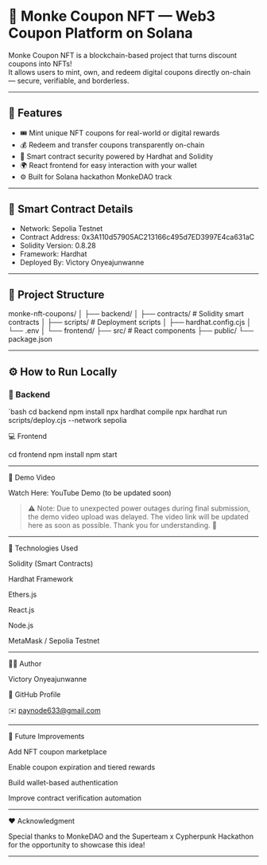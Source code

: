 # 🐒 Monke Coupon NFT — Web3 Coupon Platform on Solana

Monke Coupon NFT is a blockchain-based project that turns discount coupons into NFTs!  
It allows users to mint, own, and redeem digital coupons directly on-chain — secure, verifiable, and borderless.

---

## 🚀 Features
- 🎟️ Mint unique NFT coupons for real-world or digital rewards  
- 💰 Redeem and transfer coupons transparently on-chain  
- 🔐 Smart contract security powered by Hardhat and Solidity  
- 🌍 React frontend for easy interaction with your wallet  
- ⚙️ Built for Solana hackathon MonkeDAO track

---

## 🧱 Smart Contract Details
- Network: Sepolia Testnet  
- Contract Address: 0x3A110d57905AC213166c495d7ED3997E4ca631aC  
- Solidity Version: 0.8.28  
- Framework: Hardhat  
- Deployed By: Victory Onyeajunwanne  

---

## 🧩 Project Structure

monke-nft-coupons/ │ ├── backend/ │   ├── contracts/        # Solidity smart contracts │   ├── scripts/          # Deployment scripts │   ├── hardhat.config.cjs │   └── .env │ └── frontend/ ├── src/              # React components ├── public/ └── package.json

---

## ⚙️ How to Run Locally

### 🧠 Backend
`bash
cd backend
npm install
npx hardhat compile
npx hardhat run scripts/deploy.cjs --network sepolia

💻 Frontend

cd frontend
npm install
npm start


---

🎥 Demo Video

Watch Here: YouTube Demo (to be updated soon)

> ⚠️ Note: Due to unexpected power outages during final submission,
the demo video upload was delayed.
The video link will be updated here as soon as possible.
Thank you for understanding. 🙏




---

🧠 Technologies Used

Solidity (Smart Contracts)

Hardhat Framework

Ethers.js

React.js

Node.js

MetaMask / Sepolia Testnet



---

👨‍💻 Author

Victory Onyeajunwanne

💼 GitHub Profile

✉️ paynode633@gmail.com



---

🏁 Future Improvements

Add NFT coupon marketplace

Enable coupon expiration and tiered rewards

Build wallet-based authentication

Improve contract verification automation



---

❤️ Acknowledgment

Special thanks to MonkeDAO and the Superteam x Cypherpunk Hackathon
for the opportunity to showcase this idea!

---

